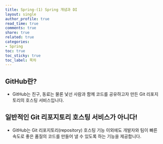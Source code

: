 ```yaml
---
title: Spring-(1) Spring 개념과 DI
layout: single
author_profile: true
read_time: true
comments: true
share: true
related: true
categories:
- Spring
toc: true
toc_sticky: true
toc_label: 목차
---
```


## GitHub란?
- GitHub는 친구, 동료는 물론 낯선 사람과 함께 코드를 공유하고자 만든 Git 리포지토리의 호스팅 서비스입니다. 

## 일반적인 Git 리포지토리 호스팅 서비스가 아니다!
- GitHub는 Git 리포지토리(repository) 호스팅 기능 이외에도 개발자와 팀이 빠른 속도로 좋은 품질의 코드를 만들어 낼 수 있도록 하는 기능을 제공합니다.


